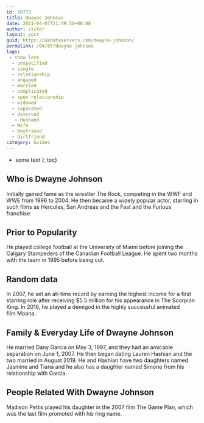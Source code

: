 ```yaml
---
id: 18773
title: Dwayne Johnson
date: 2021-04-07T21:49:50+00:00
author: victor
layout: post
guid: https://ukdataservers.com/dwayne-johnson/
permalink: /04/07/dwayne-johnson
tags:
 - show love
  - unspecified
  - single
  - relationship
  - engaged
  - married
  - complicated
  - open relationship
  - widowed
  - separated
  - divorced
   - Husband
  - Wife
  - Boyfriend
  - Girlfriend
category: Guides
---
```


* some text
{: toc}


## Who is Dwayne Johnson



Initially gained fame as the wrestler The Rock, competing in the WWF and WWE from 1996 to 2004. He then became a widely popular actor, starring in such films as Hercules, San Andreas and the Fast and the Furious franchise. 

                
                
                
## Prior to Popularity



He played college football at the University of Miami before joining the Calgary Stampeders of the Canadian Football League. He spent two months with the team in 1995 before being cut. 

                
                
                
## Random data



In 2007, he set an all-time record by earning the highest income for a first starring role after receiving $5.5 million for his appearance in The Scorpion King. In 2016, he played a demigod in the highly successful animated film Moana. 

                
                
                
## Family & Everyday Life of Dwayne Johnson



He married Dany Garcia on May 3, 1997, and they had an amicable separation on June 1, 2007. He then began dating Lauren Hashian and the two married in August 2019. He and Hashian have two daughters named Jasmine and Tiana and he also has a daughter named Simone from his relationship with Garcia. 

                
                
                
## People Related With Dwayne Johnson



Madison Pettis played his daughter in the 2007 film The Game Plan, which was the last film promoted with his ring name. 

                
              
            
          
          
          